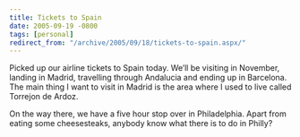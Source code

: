 ```yaml
---
title: Tickets to Spain
date: 2005-09-19 -0800
tags: [personal]
redirect_from: "/archive/2005/09/18/tickets-to-spain.aspx/"
---
```


Picked up our airline tickets to Spain today. We’ll be visiting in
November, landing in Madrid, travelling through Andalucia and ending up
in Barcelona. The main thing I want to visit in Madrid is the area where
I used to live called Torrejon de Ardoz.

On the way there, we have a five hour stop over in Philadelphia. Apart
from eating some cheesesteaks, anybody know what there is to do in
Philly?

